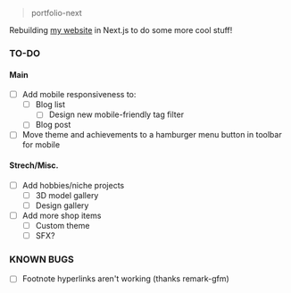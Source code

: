 > portfolio-next

Rebuilding [my website](https://jacobmoy.com) in Next.js to do some more 
cool stuff!

### TO-DO
#### Main
- [ ] Add mobile responsiveness to:
  - [ ] Blog list
    - [ ] Design new mobile-friendly tag filter
  - [ ] Blog post
- [ ] Move theme and achievements to a hamburger menu button in toolbar for mobile 

#### Strech/Misc.
- [ ] Add hobbies/niche projects
  - [ ] 3D model gallery
  - [ ] Design gallery
- [ ] Add more shop items
  - [ ] Custom theme
  - [ ] SFX?

### KNOWN BUGS
- [ ] Footnote hyperlinks aren't working (thanks remark-gfm)
